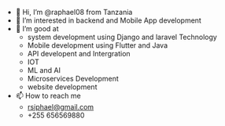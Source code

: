 - 👋 Hi, I’m @raphael08 from Tanzania 
- 👀 I’m interested in backend and Mobile App development 
- 💞️ I’m good at        
     - system development using Django and laravel Technology
     - Mobile development using Flutter and Java
     - API developent and Intergration
     - IOT
     - ML and AI
     - Microservices Development
     - website development
- 📫 How to reach me      
    - rsiphael@gmail.com
    - +255 656569880

<!---
raphael08/raphael08 is a ✨ special ✨ repository because its `README.md` (this file) appears on your GitHub profile.
You can click the Preview link to take a look at your changes.
--->
